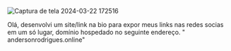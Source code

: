 ![Captura de tela 2024-03-22 172516](https://github.com/AndersonRodrigues1/Projeto-linknabio/assets/127049907/f046d4df-1951-4561-98ce-7713587adeed)

 Olá, desenvolvi um site/link na bio para expor meus links nas redes socias em um só lugar, domínio hospedado no seguinte endereço. "
andersonrodrigues.online"

